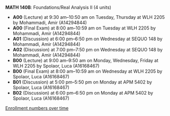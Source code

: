 **MATH 140B**: Foundations/Real Analysis II (4 units)

- **A00** (Lecture) at 9:30 am–10:50 am on Tuesday, Thursday at WLH 2205 by Mohammadi, Amir (A14294844)
- **A00** (Final Exam) at 8:00 am–10:59 am on Tuesday at WLH 2205 by Mohammadi, Amir (A14294844)
- **A01** (Discussion) at 6:00 pm–6:50 pm on Wednesday at SEQUO 148 by Mohammadi, Amir (A14294844)
- **A02** (Discussion) at 7:00 pm–7:50 pm on Wednesday at SEQUO 148 by Mohammadi, Amir (A14294844)
- **B00** (Lecture) at 9:00 am–9:50 am on Monday, Wednesday, Friday at WLH 2205 by Spolaor, Luca (A16168467)
- **B00** (Final Exam) at 8:00 am–10:59 am on Wednesday at WLH 2205 by Spolaor, Luca (A16168467)
- **B01** (Discussion) at 5:00 pm–5:50 pm on Monday at APM 5402 by Spolaor, Luca (A16168467)
- **B02** (Discussion) at 6:00 pm–6:50 pm on Monday at APM 5402 by Spolaor, Luca (A16168467)

[Enrollment numbers over time](./MATH140B.tsv)
